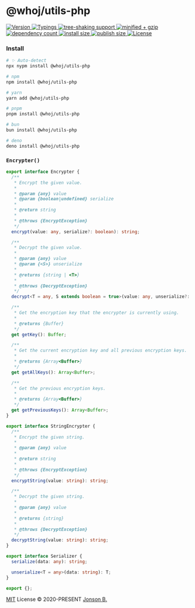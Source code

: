 # @whoj/utils-php

<p>
  <a href="https://www.npmjs.com/package/@whoj/utils-php">
    <img src="https://badgen.net/npm/v/@whoj/utils-php?icon=npm&color=green&label=" alt="Version">
  </a>
  <a href="#">
    <img src="https://badgen.net/npm/types/@whoj/utils-php?color=blue&icon=typescript&label=" alt="Typings">
  </a>
  <a href="https://bundlephobia.com/package/@whoj/utils-php">
    <img src="https://badgen.net/bundlephobia/tree-shaking/@whoj/utils-php" alt="tree-shaking support">
  </a>
  <a href="https://bundlephobia.com/package/@whoj/utils-php">
    <img src="https://badgen.net/bundlephobia/minzip/@whoj/utils-php?label=minzipped" alt="minified + gzip">
  </a>
  <a href="https://bundlephobia.com/package/@whoj/utils-php">
    <img src="https://badgen.net/bundlephobia/dependency-count/@whoj/utils-php?label=Dependency" alt="dependency count">
  </a>
  <a href="https://bundlephobia.com/package/@whoj/utils-php">
    <img src="https://badgen.net/packagephobia/install/@whoj/utils-php" alt="install size">
  </a>
  <a href="https://bundlephobia.com/package/@whoj/utils-php">
    <img src="https://badgen.net/packagephobia/publish/@whoj/utils-php" alt="publish size">
  </a>
  <a href="https://github.com/who-jonson/utils/blob/master/LICENSE">
    <img src="https://badgen.net/npm/license/@whoj/utils-php?label=License" alt="License">
  </a>
</p>


### Install

<!-- automd:pm-install name="@whoj/utils-php" -->

```sh
# ✨ Auto-detect
npx nypm install @whoj/utils-php

# npm
npm install @whoj/utils-php

# yarn
yarn add @whoj/utils-php

# pnpm
pnpm install @whoj/utils-php

# bun
bun install @whoj/utils-php

# deno
deno install @whoj/utils-php
```

<!-- /automd -->

<!-- automd:jsdocs src="./src/laravel/Encrypter" -->

### `Encrypter()`

<!-- /automd -->

<!-- automd:file src="./src/laravel/contracts.ts" name="Interfaces" code -->

```ts Interfaces
export interface Encrypter {
  /**
   * Encrypt the given value.
   *
   * @param {any} value
   * @param {boolean|undefined} serialize
   *
   * @return string
   *
   * @throws {EncryptException}
   */
  encrypt(value: any, serialize?: boolean): string;

  /**
   * Decrypt the given value.
   *
   * @param {any} value
   * @param {<S>} unserialize
   *
   * @returns {string | <T>}
   *
   * @throws {DecryptException}
   */
  decrypt<T = any, S extends boolean = true>(value: any, unserialize?: S): S extends true ? T : string;

  /**
   * Get the encryption key that the encrypter is currently using.
   *
   * @returns {Buffer}
   */
  get getKey(): Buffer;

  /**
   * Get the current encryption key and all previous encryption keys.
   *
   * @returns {Array<Buffer>}
   */
  get getAllKeys(): Array<Buffer>;

  /**
   * Get the previous encryption keys.
   *
   * @returns {Array<Buffer>}
   */
  get getPreviousKeys(): Array<Buffer>;
}

export interface StringEncrypter {
  /**
   * Encrypt the given string.
   *
   * @param {any} value
   *
   * @return string
   *
   * @throws {EncryptException}
   */
  encryptString(value: string): string;

  /**
   * Decrypt the given string.
   *
   * @param {any} value
   *
   * @returns {string}
   *
   * @throws {DecryptException}
   */
  decryptString(value: string): string;
}

export interface Serializer {
  serialize(data: any): string;

  unserialize<T = any>(data: string): T;
}

export {};

```

<!-- /automd -->


[MIT](../../LICENSE) License © 2020-PRESENT [Jonson B.](https://github.com/who-jonson)

